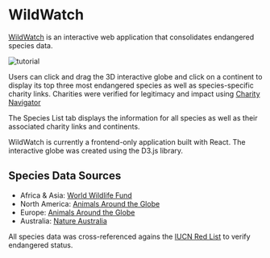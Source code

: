 # WildWatch
[WildWatch](https://wildwatch.onrender.com/) is an interactive web application that consolidates endangered species data.

![tutorial](https://github.com/vczaran/WildWatch/assets/131270949/141178bb-fc1f-44d3-b0e4-74ae3da74405)

Users can click and drag the 3D interactive globe and click on a continent to display its top three most endangered species as well as species-specific charity links. Charities were 
verified for legitimacy and impact using [Charity Navigator](https://www.charitynavigator.org/)

The Species List tab displays the information for all species as well as their associated charity links and continents.

WildWatch is currently a frontend-only application built with React. The interactive globe was created using the D3.js library.

## Species Data Sources

- Africa & Asia: [World Wildlife Fund](https://www.worldwildlife.org/)
- North America: [Animals Around the Globe](https://www.animalsaroundtheglobe.com/most-endangered-animals-in-north-america/)
- Europe: [Animals Around the Globe](https://www.animalsaroundtheglobe.com/most-endangered-animals-in-europe/)
- Australia: [Nature Australia](https://www.natureaustralia.org.au/what-we-do/our-priorities/wildlife/wildlife-stories/australias-endangered-animals/)

All species data was cross-referenced agains the [IUCN Red List](https://www.iucnredlist.org/) to verify endangered status.

